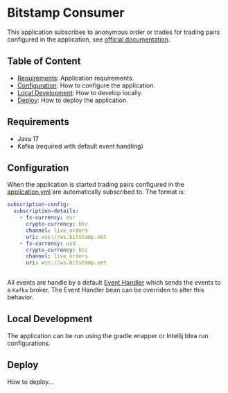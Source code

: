 # Bitstamp Consumer

This application subscribes to anonymous order or trades for trading pairs configured in the application,
see [official documentation](https://www.bitstamp.net/websocket/v2/).

## Table of Content

* [Requirements](#requirements): Application requirements.
* [Configuration](#configuration): How to configure the application.
* [Local Development](#local-development): How to develop locally.
* [Deploy](#deploy): How to deploy the application.

## Requirements

* Java 17
* Kafka (required with default event handling)

## Configuration

When the application is started trading pairs configured in
the [application.yml](bitstamp-consumer-server/src/main/resources/application.yml) are automatically subscribed to. The
format is:

```yml
subscription-config:
  subscription-details:
    - fx-currency: eur
      crypto-currency: btc
      channel: live_orders
      uri: wss://ws.bitstamp.net
    - fx-currency: usd
      crypto-currency: btc
      channel: live_orders
      uri: wss://ws.bitstamp.net
    
```

All events are handle by a
default [Event Handler](bitstamp-consumer-server/src/main/java/com/herron/bitstamp/consumer/server/eventhandler/EventHandler.java)
which sends the events to a `Kafka` broker. The Event Handler bean
can be overriden to alter this behavior.

## Local Development

The application can be run using the gradle wrapper or Intellij Idea run configurations.

## Deploy

How to deploy...